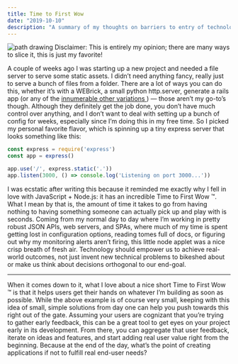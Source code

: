 ```yaml
---
title: Time to First Wow
date: "2019-10-10"
description: "A summary of my thoughts on barriers to entry of technologies"
---
```


![path drawing](./beach.jpg)
Disclaimer: This is entirely my opinion; there are many ways to slice it, this is just my favorite!

A couple of weeks ago I was starting up a new project and needed a file server
to serve some static assets. I didn’t need anything fancy, really just to serve
a bunch of files from a folder. There are a lot of ways you can do this, whether
it’s with a WEBrick, a small python http.server, generate a rails app (or any of
the [ innumerable other variations ](https://gist.github.com/willurd/5720255)) —
those aren’t my go-to’s though. Although they definitely get the job done, you
don’t have much control over anything, and I don’t want to deal with setting up
a bunch of config for weeks, especially since I’m doing this in my free time. So
I picked my personal favorite flavor, which is spinning up a tiny express server
that looks something like this:

```javascript
const express = require('express')
const app = express()

app.use('/', express.static('.'))
app.listen(3000, () => console.log('Listening on port 3000...'))
```

I was ecstatic after writing this because it reminded me exactly why I fell in
love with JavaScript + Node.js: it has an incredible Time to First Wow ™. What I
mean by that is, the amount of time it takes to go from having nothing to having
something someone can actually pick up and play with is seconds. Coming from my
normal day to day where I’m working in pretty robust JSON APIs, web servers, and
SPAs, where much of my time is spent getting lost in configuration options,
reading tomes full of docs, or figuring out why my monitoring alerts aren’t
firing, this little node applet was a nice crisp breath of fresh air. Technology
should empower us to achieve real-world outcomes, not just invent new technical
problems to bikeshed about or make us think about decisions orthogonal to our
end-goal.

------

When it comes down to it, what I love about a nice short Time to First Wow ™ is
that it helps users get their hands on whatever I’m building as soon as
possible. While the above example is of course very small, keeping with this
idea of small, simple solutions from day one can help you push towards this
right out of the gate. Assuming your users are cognizant that you’re trying to
gather early feedback, this can be a great tool to get eyes on your project
early in its development. From there, you can aggregate that user feedback,
iterate on ideas and features, and start adding real user value right from the
beginning. Because at the end of the day, what’s the point of creating
applications if not to fulfill real end-user needs?

